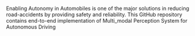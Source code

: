 Enabling Autonomy in Automobiles is one of the major solutions in reducing road-accidents by providing safety and reliability. This GitHub repository contains end-to-end implementation of Multi_modal Perception System for Autonomous Driving
